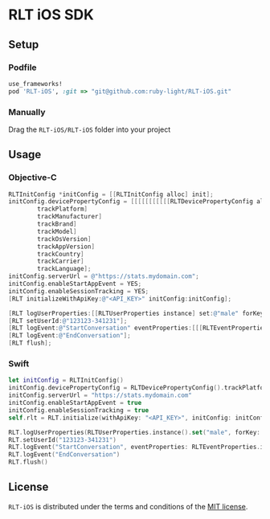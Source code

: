 # RLT iOS SDK

## Setup

### Podfile

```ruby
use_frameworks!
pod 'RLT-iOS', :git => "git@github.com:ruby-light/RLT-iOS.git"
```

### Manually

Drag the `RLT-iOS/RLT-iOS` folder into your project

## Usage

### Objective-C

```objectivec
RLTInitConfig *initConfig = [[RLTInitConfig alloc] init];
initConfig.devicePropertyConfig = [[[[[[[[[[[RLTDevicePropertyConfig alloc] init]
        trackPlatform]
        trackManufacturer]
        trackBrand]
        trackModel]
        trackOsVersion]
        trackAppVersion]
        trackCountry]
        trackCarrier]
        trackLanguage];
initConfig.serverUrl = @"https://stats.mydomain.com";
initConfig.enableStartAppEvent = YES;
initConfig.enableSessionTracking = YES;
[RLT initializeWithApiKey:@"<API_KEY>" initConfig:initConfig];

[RLT logUserProperties:[[RLTUserProperties instance] set:@"male" forKey:@"gender"]];
[RLT setUserId:@"123123-341231"];
[RLT logEvent:@"StartConversation" eventProperties:[[[RLTEventProperties instance] set:@"private" forKey:@"type"] set:@"foo" forKey:@"bar"]];
[RLT logEvent:@"EndConversation"];
[RLT flush];
```

### Swift

```swift
let initConfig = RLTInitConfig()
initConfig.devicePropertyConfig = RLTDevicePropertyConfig().trackPlatform().trackManufacturer().trackBrand().trackModel().trackOsVersion().trackAppVersion().trackCountry().trackCarrier().trackLanguage()
initConfig.serverUrl = "https://stats.mydomain.com"
initConfig.enableStartAppEvent = true
initConfig.enableSessionTracking = true
self.rlt = RLT.initialize(withApiKey: "<API_KEY>", initConfig: initConfig)

RLT.logUserProperties(RLTUserProperties.instance().set("male", forKey: "gender"))
RLT.setUserId("123123-341231")
RLT.logEvent("StartConversation", eventProperties: RLTEventProperties.instance().set("private", forKey: "type").set("foo", forKey: "bar"))
RLT.logEvent("EndConversation")
RLT.flush()
```

## License

`RLT-iOS` is distributed under the terms and conditions of the [MIT license](https://github.com/ruby-light/RLT-iOS/blob/master/LICENSE).
